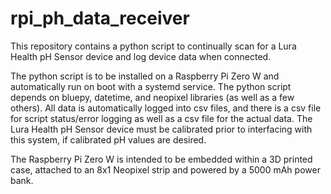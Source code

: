 # rpi_ph_data_receiver
This repository contains a python script to continually scan for a Lura Health pH Sensor device and log device data when connected.

The python script is to be installed on a Raspberry Pi Zero W and automatically run on boot with a systemd service. The python script
depends on bluepy, datetime, and neopixel libraries (as well as a few others). All data is automatically logged into csv files, and
there is a csv file for script status/error logging as well as a csv file for the actual data. The Lura Health pH Sensor device must
be calibrated prior to interfacing with this system, if calibrated pH values are desired. 

The Raspberry Pi Zero W is intended to be embedded within a 3D printed case, attached to an 8x1 Neopixel strip and powered by a 
5000 mAh power bank. 
